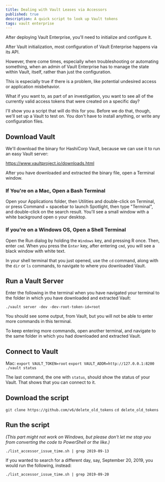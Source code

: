 ```yaml
---
title: Dealing with Vault Leases via Accessors
published: true
description: A quick script to look up Vault tokens
tags: vault enterprise
---
```



After deploying Vault Enterprise, you'll need to initialize and configure it.

After Vault initialization, most configuration of Vault Enterprise happens via its API.

However, there come times, especially when troubleshooting or automating something, when an admin of Vault Enterprise has to manage the state within Vault, itself, rather than just the configuration. 

This is especially true if there is a problem, like potential undesired access or application misbehavior.

What if you want to, as part of an investigation, you want to see all of the currently valid access tokens that were created on a specific day?

I'll show you a script that will do this for you. Before we do that, though, we'll set up a Vault to test on. You don't have to install anything, or write any configuration files.

## Download Vault

We'll download the binary for HashiCorp Vault, because we can use it to run an easy Vault server:

https://www.vaultproject.io/downloads.html

After you have downloaded and extracted the binary file, open a Terminal window.

### If You're on a Mac, Open a Bash Terminal

Open your Applications folder, then Utilities and double-click on Terminal, or press Command + spacebar to launch Spotlight, then type "Terminal", and double-click on the search result. You'll see a small window with a white background open o your desktop.

### If you're on a Windows OS, Open a Shell Terminal

Open the Run dialog by holding the `Windows` key, and pressing R once. Then, enter `cmd`. When you press the `Enter` key, after entering `cmd`, you will see a black window with white text.

In your shell terminal that you just opened, use the `cd` command, along with the `dir` or `ls` commands, to navigate to where you downloaded Vault.


## Run a Vault Server

Enter the following in the terminal when you have navigated your terminal to the folder in which you have downloaded and extracted Vault:

`./vault server -dev -dev-root-token-id=root`

You should see some output, from Vault, but you will not be able to enter more commands in this terminal. 

To keep entering more commands, open another terminal, and navigate to the same folder in which you had downloaded and extracted Vault.

## Connect to Vault

Mac: `export VAULT_TOKEN=root`
`export VAULT_ADDR=http://127.0.0.1:8200`
`./vault status`

The last command, the one with `status`, should show the status of your Vault. That shows that you can connect to it. 

## Download the script

`git clone https://github.com/v6/delete_old_tokens`
`cd delete_old_tokens`

## Run the script

_(This part might not work on Windows, but please don't let me stop you from converting the code to PowerShell or the like.)_

`./list_accessor_issue_time.sh | grep 2019-09-13`

If you wanted to search for a different day, say, September 20, 2019, you would run the following, instead: 

`./list_accessor_issue_time.sh | grep 2019-09-20`
